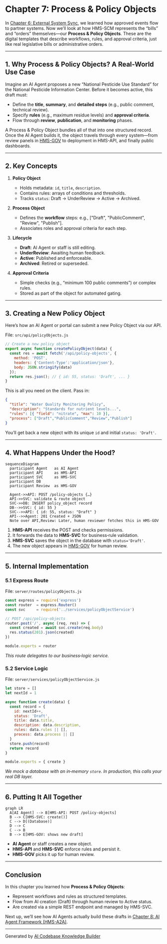 # Chapter 7: Process & Policy Objects

In [Chapter 6: External System Sync](06_external_system_sync_.md), we learned how approved events flow to partner systems. Now we’ll look at how HMS-SCM represents the “bills” and “orders” themselves—our **Process & Policy Objects**. These are the digital templates that describe workflows, rules, and approval criteria, just like real legislative bills or administrative orders.

---

## 1. Why Process & Policy Objects? A Real-World Use Case

Imagine an AI Agent proposes a new “National Pesticide Use Standard” for the National Pesticide Information Center. Before it becomes active, this draft must:
- Define the **title**, **summary**, and **detailed steps** (e.g., public comment, technical review).  
- Specify **rules** (e.g., maximum residue levels) and **approval criteria**.  
- Flow through **review**, **publication**, and **monitoring** phases.

A Process & Policy Object bundles all of that into one structured record. Once the AI Agent builds it, the object travels through every system—from review panels in [HMS-GOV](02_admin_gov_portal__hms_gov__.md) to deployment in HMS-API, and finally public dashboards.

---

## 2. Key Concepts

1. **Policy Object**  
   - Holds metadata: `id`, `title`, `description`.  
   - Contains rules: arrays of conditions and thresholds.  
   - Tracks `status`: Draft → UnderReview → Active → Archived.

2. **Process Object**  
   - Defines the **workflow** steps: e.g., ["Draft", "PublicComment", "Review", "Publish"].  
   - Associates roles and approval criteria for each step.

3. **Lifecycle**  
   - **Draft**: AI Agent or staff is still editing.  
   - **UnderReview**: Awaiting human feedback.  
   - **Active**: Published and enforceable.  
   - **Archived**: Retired or superseded.

4. **Approval Criteria**  
   - Simple checks (e.g., “minimum 100 public comments”) or complex rules.  
   - Stored as part of the object for automated gating.

---

## 3. Creating a New Policy Object

Here’s how an AI Agent or portal can submit a new Policy Object via our API.

File: `src/api/policyObjects.js`
```js
// Create a new policy object
export async function createPolicyObject(data) {
  const res = await fetch('/api/policy-objects', {
    method: 'POST',
    headers: {'Content-Type':'application/json'},
    body: JSON.stringify(data)
  });
  return res.json(); // { id: 55, status: 'Draft', ... }
}
```
This is all you need on the client. Pass in:
```json
{
  "title": "Water Quality Monitoring Policy",
  "description": "Standards for nutrient levels...",
  "rules": [{ "field": "nitrate", "max": 10 }],
  "process": ["Draft","PublicComment","Review","Publish"]
}
```
You’ll get back a new object with its unique `id` and initial `status: 'Draft'`.

---

## 4. What Happens Under the Hood?

```mermaid
sequenceDiagram
  participant Agent   as AI Agent
  participant API     as HMS-API
  participant SVC     as HMS-SVC
  participant DB
  participant Review  as HMS-GOV

  Agent->>API: POST /policy-objects {…}
  API->>SVC: validate & route object
  SVC->>DB: INSERT policy_object record
  DB-->>SVC: { id: 55 }
  SVC-->>API: { id: 55, status: "Draft" }
  API-->>Agent: 201 Created + JSON
  Note over API,Review: Later, human reviewer fetches this in HMS-GOV
```

1. **HMS-API** receives the POST and checks permissions.  
2. It forwards the data to **HMS-SVC** for business‐rule validation.  
3. **HMS-SVC** saves the object in the database with `status='Draft'`.  
4. The new object appears in [HMS-GOV](02_admin_gov_portal__hms_gov__.md) for human review.

---

## 5. Internal Implementation

### 5.1 Express Route

File: `server/routes/policyObjects.js`
```js
const express = require('express')
const router  = express.Router()
const svc     = require('../services/policyObjectService')

// POST /api/policy-objects
router.post('/', async (req, res) => {
  const created = await svc.create(req.body)
  res.status(201).json(created)
})

module.exports = router
```
*This route delegates to our business‐logic service.*

### 5.2 Service Logic

File: `server/services/policyObjectService.js`
```js
let store = []
let nextId = 1

async function create(data) {
  const record = {
    id: nextId++,
    status: 'Draft',
    title: data.title,
    description: data.description,
    rules: data.rules || [],
    process: data.process || []
  }
  store.push(record)
  return record
}

module.exports = { create }
```
*We mock a database with an in‐memory `store`. In production, this calls your real DB layer.*

---

## 6. Putting It All Together

```mermaid
graph LR
  A[AI Agent] --> B[HMS-API: POST /policy-objects]
  B --> C[HMS-SVC: create()]
  C --> D[(Database)]
  D --> C
  C --> B
  B --> E[HMS-GOV: shows new draft]
```

- **AI Agent** or staff creates a new object.  
- **HMS-API** and **HMS-SVC** enforce rules and persist it.  
- **HMS-GOV** picks it up for human review.

---

## Conclusion

In this chapter you learned how **Process & Policy Objects**:

- Represent workflows and rules as structured templates.  
- Flow from AI creation (Draft) through human review to Active status.  
- Are created via a simple REST endpoint and managed by HMS-SVC.

Next up, we’ll see how AI Agents actually build these drafts in [Chapter 8: AI Agent Framework (HMS-A2A)](08_ai_agent_framework__hms_a2a__.md).

---

Generated by [AI Codebase Knowledge Builder](https://github.com/The-Pocket/Tutorial-Codebase-Knowledge)